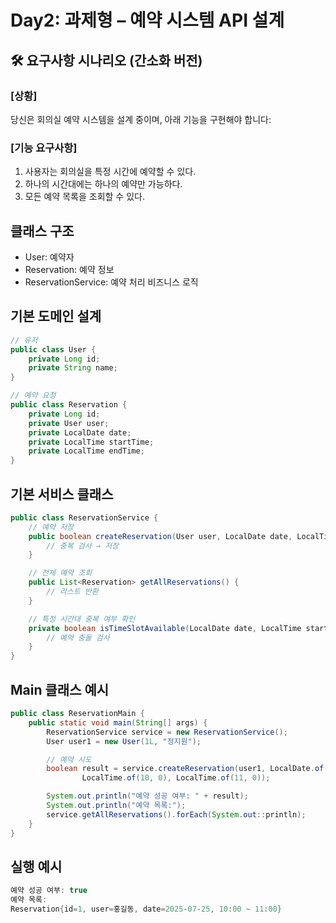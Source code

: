 # Day2: 과제형 – 예약 시스템 API 설계

## 🛠️ 요구사항 시나리오 (간소화 버전)
### [상황]
당신은 회의실 예약 시스템을 설계 중이며, 아래 기능을 구현해야 합니다:

### [기능 요구사항]
1. 사용자는 회의실을 특정 시간에 예약할 수 있다. 
2. 하나의 시간대에는 하나의 예약만 가능하다. 
3. 모든 예약 목록을 조회할 수 있다.

## 클래스 구조
- User: 예약자
- Reservation: 예약 정보
- ReservationService: 예약 처리 비즈니스 로직

## 기본 도메인 설계
``` java
// 유저
public class User {
    private Long id;
    private String name;
}

// 예약 요청
public class Reservation {
    private Long id;
    private User user;
    private LocalDate date;
    private LocalTime startTime;
    private LocalTime endTime;
}
```

## 기본 서비스 클래스
```java
public class ReservationService {
    // 예약 저장
    public boolean createReservation(User user, LocalDate date, LocalTime start, LocalTime end) {
        // 중복 검사 → 저장
    }

    // 전체 예약 조회
    public List<Reservation> getAllReservations() {
        // 리스트 반환
    }

    // 특정 시간대 중복 여부 확인
    private boolean isTimeSlotAvailable(LocalDate date, LocalTime start, LocalTime end) {
        // 예약 충돌 검사
    }
}
```

## Main 클래스 예시
```java
public class ReservationMain {
    public static void main(String[] args) {
        ReservationService service = new ReservationService();
        User user1 = new User(1L, "정지원");

        // 예약 시도
        boolean result = service.createReservation(user1, LocalDate.of(2025, 7, 25),
                LocalTime.of(10, 0), LocalTime.of(11, 0));

        System.out.println("예약 성공 여부: " + result);
        System.out.println("예약 목록:");
        service.getAllReservations().forEach(System.out::println);
    }
}
```

## 실행 예시
```java
예약 성공 여부: true  
예약 목록:  
Reservation{id=1, user=홍길동, date=2025-07-25, 10:00 ~ 11:00}
